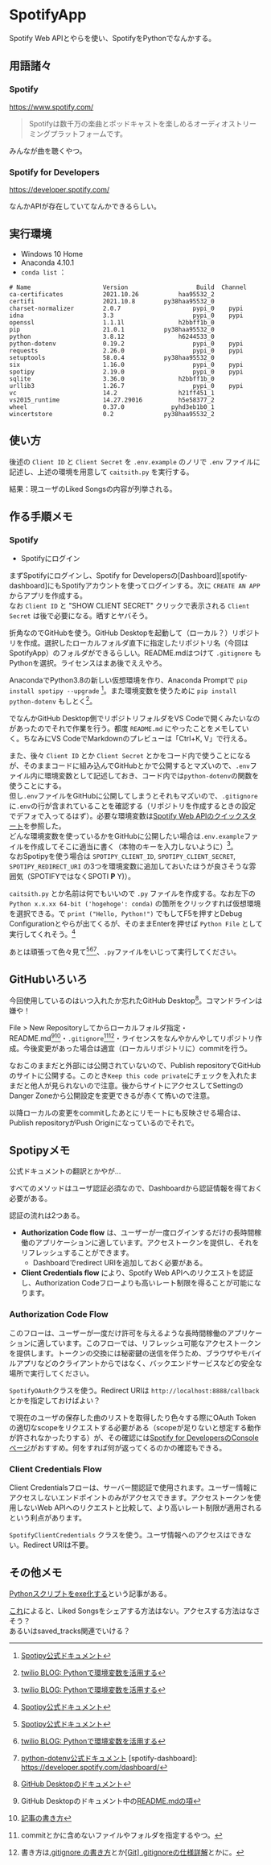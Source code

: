# SpotifyApp
 Spotify Web APIとやらを使い、SpotifyをPythonでなんかする。

## 用語諸々
### Spotify

https://www.spotify.com/

> Spotifyは数千万の楽曲とポッドキャストを楽しめるオーディオストリーミングプラットフォームです。

みんなが曲を聴くやつ。

### Spotify for Developers

https://developer.spotify.com/

なんかAPIが存在していてなんかできるらしい。

## 実行環境
- Windows 10 Home
- Anaconda 4.10.1
- `conda list` ：

```
# Name                    Version                   Build  Channel
ca-certificates           2021.10.26           haa95532_2
certifi                   2021.10.8        py38haa95532_0
charset-normalizer        2.0.7                    pypi_0    pypi
idna                      3.3                      pypi_0    pypi
openssl                   1.1.1l               h2bbff1b_0
pip                       21.0.1           py38haa95532_0
python                    3.8.12               h6244533_0
python-dotenv             0.19.2                   pypi_0    pypi
requests                  2.26.0                   pypi_0    pypi
setuptools                58.0.4           py38haa95532_0
six                       1.16.0                   pypi_0    pypi
spotipy                   2.19.0                   pypi_0    pypi
sqlite                    3.36.0               h2bbff1b_0
urllib3                   1.26.7                   pypi_0    pypi
vc                        14.2                 h21ff451_1
vs2015_runtime            14.27.29016          h5e58377_2
wheel                     0.37.0             pyhd3eb1b0_1
wincertstore              0.2              py38haa95532_2
```

## 使い方
後述の `Client ID` と `Client Secret` を `.env.example` のノリで `.env` ファイルに記述し、上述の環境を用意して `caitsith.py` を実行する。

結果：現ユーザのLiked Songsの内容が列挙される。


## 作る手順メモ
### Spotify

- Spotifyにログイン

まずSpotifyにログインし、Spotify for Developersの[Dashboard][spotify-dashboard]にもSpotifyアカウントを使ってログインする。次に `CREATE AN APP` からアプリを作成する。  
なお `Client ID` と "SHOW CLIENT SECRET" クリックで表示される `Client Secret` は後で必要になる。晒すとヤバそう。

折角なのでGitHubを使う。GitHub Desktopを起動して（ローカル？）リポジトリを作成。選択したローカルフォルダ直下に指定したリポジトリ名（今回はSpotifyApp）のフォルダができるらしい。README.mdはつけて `.gitignore` もPythonを選択。ライセンスはまあ後でええやろ。

AnacondaでPython3.8の新しい仮想環境を作り、Anaconda Promptで `pip install spotipy --upgrade` [^1]。また環境変数を使うために `pip install python-dotenv` もしとく[^2]。

でなんかGitHub Desktop側でリポジトリフォルダをVS Codeで開くみたいなのがあったのでそれで作業を行う。都度 `README.md` にやったことをメモしていく。ちなみにVS CodeでMarkdownのプレビューは「Ctrl+K, V」で行える。

また、後々 `Client ID` とか `Client Secret` とかをコード内で使うことになるが、そのままコードに組み込んでGitHubとかで公開するとマズいので、`.env`ファイル内に環境変数として記述しておき、コード内では`python-dotenv`の関数を使うことにする。  
但し`.env`ファイルをGitHubに公開してしまうとそれもマズいので、`.gitignore`に`.env`の行が含まれていることを確認する（リポジトリを作成するときの設定でデフォで入ってるはず）。必要な環境変数は[Spotify Web APIのクイックスタート](https://developer.spotify.com/documentation/web-api/quick-start/)を参照した。  
どんな環境変数を使っているかをGitHubに公開したい場合は`.env.example`ファイルを作成してそこに適当に書く（本物のキーを入力しないように）[^2]。  
なおSpotipyを使う場合は `SPOTIPY_CLIENT_ID`, `SPOTIPY_CLIENT_SECRET`, `SPOTIPY_REDIRECT_URI` の3つを環境変数に追加しておいたほうが良さそうな雰囲気（SPOTIFYではなくSPOTI **P** Y)）。

`caitsith.py` とか名前は何でもいいので `.py` ファイルを作成する。なお左下の `Python x.x.xx 64-bit ('hogehoge': conda)` の箇所をクリックすれば仮想環境を選択できる。で `print ("Hello, Python!")` でもしてF5を押すとDebug Configurationとやらが出てくるが、そのままEnterを押せば `Python File` として実行してくれそう。[^1]

あとは頑張って色々見て[^1][^2][^8]、`.py`ファイルをいじって実行してください。

## GitHubいろいろ
今回使用しているのはいつ入れたか忘れたGitHub Desktop[^3]。コマンドラインは嫌や！

File > New Repositoryしてからローカルフォルダ指定・README.md[^4][^5]・`.gitignore`[^6][^7]・ライセンスをなんやかんやしてリポジトリ作成。今後変更があった場合は適宜（ローカルリポジトリに）commitを行う。

なおこのままだと外部には公開されていないので、Publish repositoryでGitHubのサイトに公開する。このとき`Keep this code private`にチェックを入れたままだと他人が見られないので注意。後からサイトにアクセスしてSettingのDanger Zoneから公開設定を変更できるが赤くて怖いので注意。

以降ローカルの変更をcommitしたあとにリモートにも反映させる場合は、Publish repositoryがPush Originになっているのでそれで。


## Spotipyメモ

公式ドキュメントの翻訳とかやが…

すべてのメソッドはユーザ認証必須なので、Dashboardから認証情報を得ておく必要がある。

認証の流れは2つある。

- **Authorization Code flow** は、ユーザーが一度ログインするだけの長時間稼働のアプリケーションに適しています。アクセストークンを提供し、それをリフレッシュすることができます。
  - Dashboardでredirect URIを追加しておく必要がある。
- **Client Credentials flow** により、Spotify Web APIへのリクエストを認証し、Authorization Codeフローよりも高いレート制限を得ることが可能になります。


### Authorization Code Flow

このフローは、ユーザーが一度だけ許可を与えるような長時間稼働のアプリケーションに適しています。このフローでは、リフレッシュ可能なアクセストークンを提供します。トークンの交換には秘密鍵の送信を伴うため、ブラウザやモバイルアプリなどのクライアントからではなく、バックエンドサービスなどの安全な場所で実行してください。

`SpotifyOAuth`クラスを使う。Redirect URIは `http://localhost:8888/callback` とかを指定しておけばよい？

で現在のユーザの保存した曲のリストを取得したり色々する際にOAuth Tokenの適切なscopeをリクエストする必要がある（scopeが足りないと想定する動作が許されなかったりする）が、その確認には[Spotify for DevelopersのConsoleページ](https://developer.spotify.com/console/)がおすすめ。何をすれば何が返ってくるのかの確認もできる。

### Client Credentials Flow

Client Credentialsフローは、サーバー間認証で使用されます。ユーザー情報にアクセスしないエンドポイントのみがアクセスできます。アクセストークンを使用しないWeb APIへのリクエストと比較して、より高いレート制限が適用されるという利点があります。

`SpotifyClientCredentials` クラスを使う。ユーザ情報へのアクセスはできない。Redirect URIは不要。


## その他メモ

[Pythonスクリプトをexe化する](https://www.python.ambitious-engineer.com/archives/3306)という記事がある。

[これ](https://community.spotify.com/t5/Your-Library/How-to-share-the-quot-Liked-Songs-quot-Playlist/td-p/4828788)によると、Liked Songsをシェアする方法はない。アクセスする方法はなさそう？  
あるいはsaved_tracks関連でいける？


[^1]: [Spotipy公式ドキュメント](https://spotipy.readthedocs.io/en/2.19.0/)  
[^2]: [twilio BLOG: Pythonで環境変数を活用する](https://www.twilio.com/blog/environment-variables-python-jp)  
[^3]: [GitHub Desktopのドキュメント](https://docs.github.com/ja/desktop)  
[^4]: GitHub Desktopのドキュメント中の[README.mdの項](https://docs.github.com/ja/repositories/managing-your-repositorys-settings-and-features/customizing-your-repository/about-readmes)  
[^5]: [記事の書き方](https://gist.github.com/LambdaNote/0d33b7d8284a3c99cffd1a5aa83c115f)
[^6]: commitとかに含めないファイルやフォルダを指定するやつ。  
[^7]: 書き方は[.gitignore の書き方](https://qiita.com/inabe49/items/16ee3d9d1ce68daa9fff)とか[[Git] .gitignoreの仕様詳解](https://qiita.com/anqooqie/items/110957797b3d5280c44f)とかに。  
[^8]: [python-dotenv公式ドキュメント](https://pypi.org/project/python-dotenv/)
[spotify-dashboard]: https://developer.spotify.com/dashboard/
